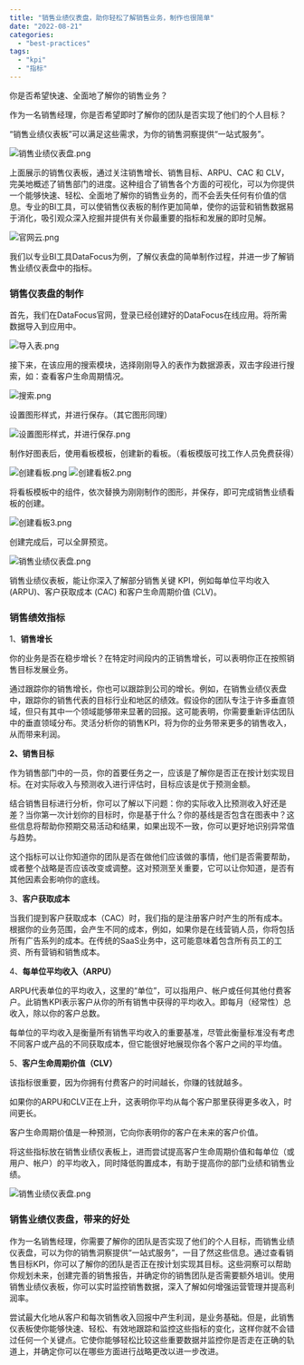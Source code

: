 ```yaml
---
title: "销售业绩仪表盘，助你轻松了解销售业务，制作也很简单"
date: "2022-08-21"
categories: 
  - "best-practices"
tags: 
  - "kpi"
  - "指标"
---
```


你是否希望快速、全面地了解你的销售业务？

作为一名销售经理，你是否希望即时了解你的团队是否实现了他们的个人目标？

“销售业绩仪表板”可以满足这些需求，为你的销售洞察提供“一站式服务”。

![销售业绩仪表盘.png](images/1661086680-png.png)

上面展示的销售仪表板，通过关注销售增长、销售目标、ARPU、CAC 和 CLV，完美地概述了销售部门的进度。这种组合了销售各个方面的可视化，可以为你提供一个能够快速、轻松、全面地了解你的销售业务的，而不会丢失任何有价值的信息。专业的BI工具，可以使销售仪表板的制作更加简单，使你的运营和销售数据易于消化，吸引观众深入挖掘并提供有关你最重要的指标和发展的即时见解。

![官网云.png](images/1661086691-png.png)

我们以专业BI工具DataFocus为例，了解仪表盘的简单制作过程，并进一步了解销售业绩仪表盘中的指标。

### **销售仪表盘的制作**

首先，我们在DataFocus官网，登录已经创建好的DataFocus在线应用。将所需数据导入到应用中。

![导入表.png](images/1661086696-png.png)

接下来，在该应用的搜索模块，选择刚刚导入的表作为数据源表，双击字段进行搜索，如：查看客户生命周期情况。

![搜索.png](images/1661086704-png.png)

设置图形样式，并进行保存。（其它图形同理）

![设置图形样式，并进行保存.png](images/1661086713-png.png)

制作好图表后，使用看板模板，创建新的看板。（看板模版可找工作人员免费获得）

![创建看板.png](images/1661086721-png.png) ![创建看板2.png](images/1661086729-2-png.png)

将看板模板中的组件，依次替换为刚刚制作的图形，并保存，即可完成销售业绩看板的创建。

![创建看板3.png](images/1661086739-3-png.png)

创建完成后，可以全屏预览。

![销售业绩仪表盘.png](images/1661086749-png.png)

销售业绩仪表板，能让你深入了解部分销售关键 KPI，例如每单位平均收入 (ARPU)、客户获取成本 (CAC) 和客户生命周期价值 (CLV)。

### **销售绩效指标**

1、**销售增长**

你的业务是否在稳步增长？在特定时间段内的正销售增长，可以表明你正在按照销售目标发展业务。

通过跟踪你的销售增长，你也可以跟踪到公司的增长。例如，在销售业绩仪表盘中，跟踪你的销售代表的目标行业和地区的绩效。假设你的团队专注于许多垂直领域，但只有其中一个领域能够带来显著的回报。这可能表明，你需要重新评估团队中的垂直领域分布。灵活分析你的销售KPI，将为你的业务带来更多的销售收入，从而带来利润。

**2、销售目标**

作为销售部门中的一员，你的首要任务之一，应该是了解你是否正在按计划实现目标。在对实际收入与预测收入进行评估时，目标应该是优于预测金额。

结合销售目标进行分析，你可以了解以下问题：你的实际收入比预测收入好还是差？当你第一次计划你的目标时，你是基于什么？你的基线是否包含在图表中？这些信息将帮助你预期交易活动和结果，如果出现不一致，你可以更好地识别异常值与趋势。

这个指标可以让你知道你的团队是否在做他们应该做的事情，他们是否需要帮助，或者整个战略是否应该改变或调整。这对预测至关重要，它可以让你知道，是否有其他因素会影响你的底线。

3、**客户获取成本**

当我们提到客户获取成本（CAC）时，我们指的是注册客户时产生的所有成本。根据你的业务范围，会产生不同的成本，例如，如果你是在线营销人员，你将包括所有广告系列的成本。在传统的SaaS业务中，这可能意味着包含所有员工的工资、所有营销和销售成本。

4、**每单位平均收入（ARPU）**

ARPU代表单位的平均收入，这里的“单位”，可以指用户、帐户或任何其他付费客户。此销售KPI表示客户从你的所有销售中获得的平均收入。即每月（经常性）总收入，除以你的客户总数。

每单位的平均收入是衡量所有销售平均收入的重要基准，尽管此衡量标准没有考虑不同客户或产品的不同获取成本，但它能很好地展现你各个客户之间的平均值。

5、**客户生命周期价值（CLV）**

该指标很重要，因为你拥有付费客户的时间越长，你赚的钱就越多。

如果你的ARPU和CLV正在上升，这表明你平均从每个客户那里获得更多收入，时间更长。

客户生命周期价值是一种预测，它向你表明你的客户在未来的客户价值。

将这些指标放在销售业绩仪表板上，进而尝试提高客户生命周期价值和每单位（或用户、帐户）的平均收入，同时降低购置成本，有助于提高你的部门业绩和销售业绩。

![销售业绩仪表盘.png](images/1661086761-png.png)

### **销售业绩仪表盘，带来的好处**

作为一名销售经理，你需要了解你的团队是否实现了他们的个人目标，而销售业绩仪表盘，可以为你的销售洞察提供“一站式服务”，一目了然这些信息。通过查看销售目标KPI，你可以了解你的团队是否正在按计划实现其目标。这些洞察可以帮助你规划未来，创建完善的销售报告，并确定你的销售团队是否需要额外培训。使用销售业绩仪表板，你可以实时监控销售数据，深入了解如何增强运营管理并提高利润率。

尝试最大化地从客户和每次销售收入回报中产生利润，是业务基础。但是，此销售仪表板使你能够快速、轻松、有效地跟踪和监控这些指标的变化，这样你就不会错过任何一个关键点。它使你能够轻松比较这些重要数据并监控你是否走在正确的轨道上，并确定你可以在哪些方面进行战略更改以进一步改进。
